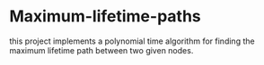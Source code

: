 # Maximum-lifetime-paths
this project implements a polynomial time algorithm for finding the maximum lifetime path between two given nodes.
